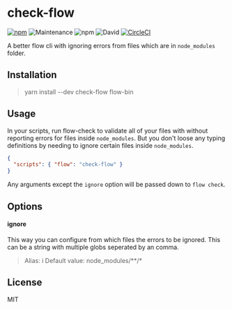 # check-flow

[![npm](https://img.shields.io/npm/v/check-flow.svg)](https://www.npmjs.com/package/check-flow) ![Maintenance](https://img.shields.io/maintenance/yes/2018.svg) ![npm](https://img.shields.io/npm/l/check-flow.svg) ![David](https://img.shields.io/david/HenriBeck/check-flow.svg) [![CircleCI](https://circleci.com/gh/HenriBeck/check-flow.svg?style=svg)](https://circleci.com/gh/HenriBeck/check-flow)

A better flow cli with ignoring errors from files which are in `node_modules` folder.

## Installation

> yarn install --dev check-flow flow-bin

## Usage

In your scripts, run flow-check to validate all of your files with without reporting errors for files inside `node_modules`.
But you don't loose any typing definitions by needing to ignore certain files inside `node_modules`.

```json
{
  "scripts": { "flow": "check-flow" }
}
```

Any arguments except the `ignore` option will be passed down to `flow check`.

## Options

#### ignore

This way you can configure from which files the errors to be ignored.
This can be a string with multiple globs seperated by an comma.

> Alias: i
> Default value: node_modules/**/*

## License

MIT
